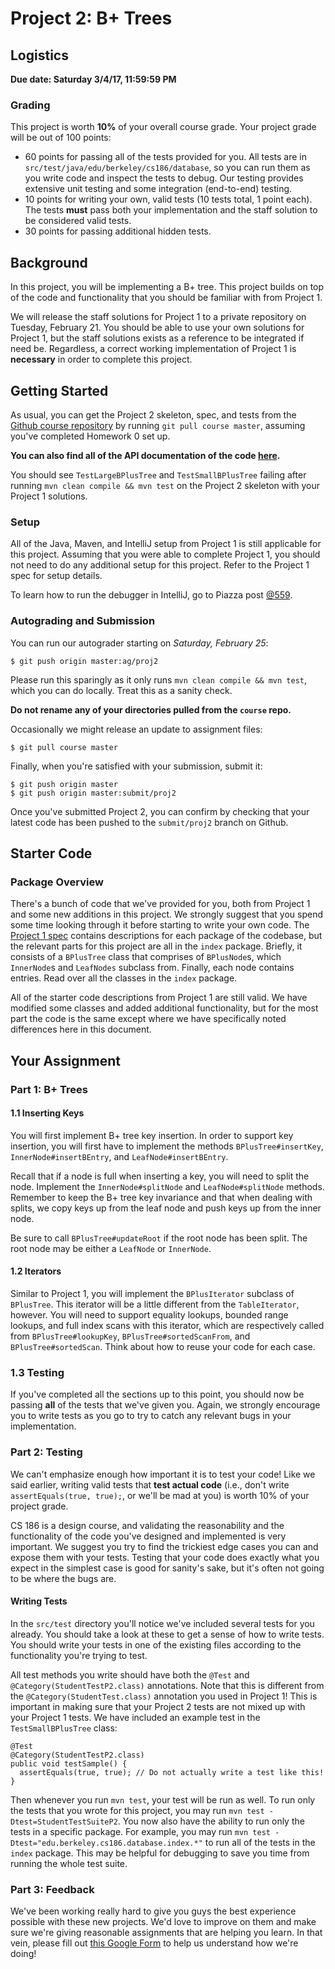 # Project 2: B+ Trees

## Logistics

**Due date: Saturday 3/4/17, 11:59:59 PM**

### Grading

This project is worth **10%** of your overall course grade. Your project grade
will be out of 100 points:

* 60 points for passing all of the tests provided for you. All tests are in
  `src/test/java/edu/berkeley/cs186/database`, so you can run them as you write
  code and inspect the tests to debug. Our testing provides extensive unit
  testing and some integration (end-to-end) testing.
* 10 points for writing your own, valid tests (10 tests total, 1 point each).
  The tests **must** pass both your implementation and the staff solution to be
  considered valid tests.
* 30 points for passing additional hidden tests.

## Background

In this project, you will be implementing a B+ tree. This project builds on top
of the code and functionality that you should be familiar with from Project 1.

We will release the staff solutions for Project 1 to a private repository on
Tuesday, February 21. You should be able to use your own solutions for Project
1, but the staff solutions exists as a reference to be integrated if need be.
Regardless, a correct working implementation of Project 1 is **necessary** in
order to complete this project.

## Getting Started

As usual, you can get the Project 2 skeleton, spec, and tests from the [Github
course repository](https://github.com/berkeley-cs186/course) by running `git
pull course master`, assuming you've completed Homework 0 set up.

**You can also find all of the API documentation of the code
[here](http://www.cs186berkeley.net/projects/).**

You should see `TestLargeBPlusTree` and `TestSmallBPlusTree` failing after
running `mvn clean compile && mvn test` on the Project 2 skeleton with your
Project 1 solutions.

### Setup

All of the Java, Maven, and IntelliJ setup from Project 1 is still applicable
for this project. Assuming that you were able to complete Project 1, you should
not need to do any additional setup for this project. Refer to the Project 1
spec for setup details.

To learn how to run the debugger in IntelliJ, go to Piazza post
[@559](https://piazza.com/class/ixw7vu9jiqb2br?cid=559).

### Autograding and Submission

You can run our autograder starting on *Saturday, February 25*:

    $ git push origin master:ag/proj2

Please run this sparingly as it only runs `mvn clean compile && mvn test`,
which you can do locally. Treat this as a sanity check.

**Do not rename any of your directories pulled from the `course` repo.**

Occasionally we might release an update to assignment files:

    $ git pull course master

Finally, when you're satisfied with your submission, submit it:

    $ git push origin master
    $ git push origin master:submit/proj2

Once you've submitted Project 2, you can confirm by checking that your latest
code has been pushed to the `submit/proj2` branch on Github.

## Starter Code

### Package Overview

There's a bunch of code that we've provided for you, both from Project 1 and
some new additions in this project. We strongly suggest that you spend some
time looking through it before starting to write your own code. The [Project 1
spec](Project1Spec.md#package-overview) contains descriptions for each package
of the codebase, but the relevant parts for this project are all in the `index`
package. Briefly, it consists of a `BPlusTree` class that comprises of
`BPlusNode`s, which `InnerNode`s and `LeafNodes` subclass from. Finally, each
node contains entries. Read over all the classes in the `index` package.

All of the starter code descriptions from Project 1 are still valid. We have
modified some classes and added additional functionality, but for the most part
the code is the same except where we have specifically noted differences here
in this document.

## Your Assignment

### Part 1: B+ Trees

#### 1.1 Inserting Keys

You will first implement B+ tree key insertion. In order to support key
insertion, you will first have to implement the methods `BPlusTree#insertKey`,
`InnerNode#insertBEntry`, and `LeafNode#insertBEntry`.

Recall that if a node is full when inserting a key, you will need to split the
node. Implement the `InnerNode#splitNode` and `LeafNode#splitNode` methods.
Remember to keep the B+ tree key invariance and that when dealing with splits,
we copy keys up from the leaf node and push keys up from the inner node.

Be sure to call `BPlusTree#updateRoot` if the root node has been split. The
root node may be either a `LeafNode` or `InnerNode`.

#### 1.2 Iterators

Similar to Project 1, you will implement the `BPlusIterator` subclass of
`BPlusTree`. This iterator will be a little different from the `TableIterator`,
however. You will need to support equality lookups, bounded range lookups, and
full index scans with this iterator, which are respectively called from
`BPlusTree#lookupKey`, `BPlusTree#sortedScanFrom`, and `BPlusTree#sortedScan`.
Think about how to reuse your code for each case.

### 1.3 Testing

If you've completed all the sections up to this point, you should now be
passing **all** of the tests that we've given you. Again, we strongly encourage
you to write tests as you go to try to catch any relevant bugs in your
implementation.

### Part 2: Testing

We can't emphasize enough how important it is to test your code! Like we said
earlier, writing valid tests that **test actual code** (i.e., don't write
`assertEquals(true, true);`, or we'll be mad at you) is worth 10% of your
project grade.

CS 186 is a design course, and validating the reasonability and the
functionality of the code you've designed and implemented is very important. We
suggest you try to find the trickiest edge cases you can and expose them with
your tests. Testing that your code does exactly what you expect in the simplest
case is good for sanity's sake, but it's often not going to be where the bugs
are.

#### Writing Tests

In the `src/test` directory you'll notice we've included several tests for you
already. You should take a look at these to get a sense of how to write tests.
You should write your tests in one of the existing files according to the
functionality you're trying to test.

All test methods you write should have both the `@Test` and
`@Category(StudentTestP2.class)` annotations. Note that this is different from
the `@Category(StudentTest.class)` annotation you used in Project 1! This is
important in making sure that your Project 2 tests are not mixed up with your
Project 1 tests. We have included an example test in the `TestSmallBPlusTree`
class:
```
@Test
@Category(StudentTestP2.class)
public void testSample() {
  assertEquals(true, true); // Do not actually write a test like this!
}
```

Then whenever you run `mvn test`, your test will be run as well. To run only
the tests that you wrote for this project, you may run `mvn test
-Dtest=StudentTestSuiteP2`. You now also have the ability to run only the tests
in a specific package. For example, you may run `mvn test
-Dtest="edu.berkeley.cs186.database.index.*"` to run all of the tests in the
`index` package. This may be helpful for debugging to save you time from
running the whole test suite.

### Part 3: Feedback

We've been working really hard to give you guys the best experience possible
with these new projects. We'd love to improve on them and make sure we're
giving reasonable assignments that are helping you learn. In that vein, please
fill out [this Google
Form](https://docs.google.com/forms/d/e/1FAIpQLSc57bY8k_365swmsLUN07P0UE49wK9lgrl1Ig-5lOtpu1mFbQ/viewform)
to help us understand how we're doing!
